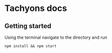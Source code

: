 # Tachyons docs

## Getting started

Using the terminal navigate to the directory and run
```
npm install && npm start
```

